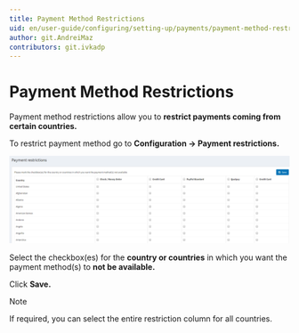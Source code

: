 ```yaml
---
title: Payment Method Restrictions
uid: en/user-guide/configuring/setting-up/payments/payment-method-restrictions
author: git.AndreiMaz
contributors: git.ivkadp
---
```


# Payment Method Restrictions

Payment method restrictions allow you to **restrict payments coming from certain countries.**

To restrict payment method go to **Configuration → Payment restrictions.**

![paymentmethodrestrictions](_static/payment-method-restrictions/paymentmethodrestrictions.png)

Select the checkbox(es) for the **country or countries** in which you want the payment method(s) to **not be available.**

Click **Save.**

> [!NOTE]
> If required, you can select the entire restriction column for all countries.
